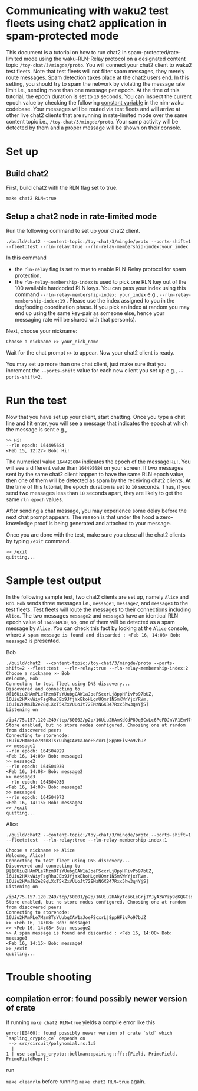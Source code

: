 # Communicating with waku2 test fleets using chat2 application in spam-protected mode

This document is a tutorial on how to run chat2 in spam-protected/rate-limited mode using the waku-RLN-Relay protocol on a designated content topic  `/toy-chat/3/mingde/proto`.
You will connect your chat2 client to waku2 test fleets.
Note that test fleets will not filter spam messages, they merely route messages.
Spam detection takes place at the chat2 users end.
In this setting, you should try to spam the network by violating the message rate limit i.e.,
sending more than one message per epoch. 
At the time of this tutorial, the epoch duration is set to `10` seconds.
You can inspect the current epoch value by checking the following [constant variable](https://github.com/status-im/nim-waku/blob/21cac6d491a6d995a7a8ba84c85fecc7817b3d8b/waku/v2/protocol/waku_rln_relay/constants.nim#L245) in the nim-waku codebase.
Your messages will be routed via test fleets and will arrive at other live chat2 clients that are running in rate-limited mode over the same content topic i.e., `/toy-chat/3/mingde/proto`.
Your samp activity will be detected by them and a proper message will be shown on their console.  

# Set up
## Build chat2
First, build chat2 with the RLN flag set to true.

```
make chat2 RLN=true
```

## Setup a chat2 node in rate-limited mode
Run the following command to set up your chat2 client. 

```
./build/chat2 --content-topic:/toy-chat/3/mingde/proto --ports-shift=1 --fleet:test --rln-relay:true --rln-relay-membership-index:your_index

```
In this command
- the `rln-relay` flag is set to true to enable RLN-Relay protocol for spam protection.
- the `rln-relay-membership-index` is used to pick one RLN key out of the 100 available hardcoded RLN keys. 
You can pass your index using this command `--rln-relay-membership-index: your_index` e.g., `--rln-relay-membership-index:19` .
Please use the index assigned to you in the dogfooding coordination phase.
If you pick an index at random you may end up using the same key-pair as someone else, hence your messaging rate will be shared with that person(s).


Next, choose your nickname:
```
Choose a nickname >> your_nick_name
```
Wait for the chat prompt `>>` to appear.
Now your chat2 client is ready.

You may set up more than one chat client,
just make sure that you increment the `--ports-shift` value for each new client you set up e.g., `--ports-shift=2`.

# Run the test
Now that you have set up your client, start chatting.
Once you type a chat line and hit enter, you will see a message that indicates the epoch at which the message is sent e.g.,
```
>> Hi!
--rln epoch: 164495684
<Feb 15, 12:27> Bob: Hi!
```
The numerical value `164495684` indicates the epoch of the message `Hi!`.
You will see a different value than `164495684` on your screen. 
If two messages sent by the same chat2 client happen to have the same RLN epoch value, then one of them will be detected as spam by the receiving chat2 clients.
At the time of this tutorial, the epoch duration is set to `10` seconds.
Thus, if you send two messages less than `10` seconds apart, they are likely to get the same `rln epoch` values.

After sending a chat message, you may experience some delay before the next chat prompt appears. 
The reason is that under the hood a zero-knowledge proof is being generated and attached to your message.

Once you are done with the test, make sure you close all the chat2 clients by typing `/exit` command.
```
>> /exit
quitting...
```

# Sample test output

In the following sample test, two chat2 clients are set up, namely `Alice` and `Bob`.
`Bob` sends three messages i.e., `message1`, `message2`, and `message3` to the test fleets. 
Test fleets will route the messages to their connections including `Alice`.
The two messages `message2` and `message3` have an identical RLN epoch value of `164504930`, so, one of them will be detected as a spam message by `Alice`. 
You can check this fact by looking at the `Alice` console, where `A spam message is found and discarded : <Feb 16, 14:08> Bob: message3` is presented. 


Bob
```
./build/chat2  --content-topic:/toy-chat/3/mingde/proto --ports-shift=2 --fleet:test  --rln-relay:true --rln-relay-membership-index:2
Choose a nickname >> Bob
Welcome, Bob!
Connecting to test fleet using DNS discovery...
Discovered and connecting to @[16Uiu2HAmPLe7Mzm8TsYUubgCAW1aJoeFScxrLj8ppHFivPo97bUZ, 16Uiu2HAkvWiyFsgRhuJEb9JfjYxEkoHLgnUQmr1N5mKWnYjxYRVm, 16Uiu2HAmJb2e28qLXxT5kZxVUUoJt72EMzNGXB47Rxx5hw3q4YjS]
Listening on
 /ip4/75.157.120.249/tcp/60002/p2p/16Uiu2HAmKdCdP89q6CwLc6PeFDJnVR1EmM7fTgtphHiacSNBnuAz
Store enabled, but no store nodes configured. Choosing one at random from discovered peers
Connecting to storenode: 16Uiu2HAmPLe7Mzm8TsYUubgCAW1aJoeFScxrLj8ppHFivPo97bUZ
>> message1
--rln epoch: 164504929
<Feb 16, 14:08> Bob: message1
>> message2
--rln epoch: 164504930
<Feb 16, 14:08> Bob: message2
>> message3
--rln epoch: 164504930
<Feb 16, 14:08> Bob: message3
>> message4
--rln epoch: 164504973
<Feb 16, 14:15> Bob: message4
>> /exit
quitting...
```


Alice
```
./build/chat2 --content-topic:/toy-chat/3/mingde/proto --ports-shift=1 --fleet:test  --rln-relay:true --rln-relay-membership-index:1

Choose a nickname >> Alice
Welcome, Alice!
Connecting to test fleet using DNS discovery...
Discovered and connecting to @[16Uiu2HAmPLe7Mzm8TsYUubgCAW1aJoeFScxrLj8ppHFivPo97bUZ, 16Uiu2HAkvWiyFsgRhuJEb9JfjYxEkoHLgnUQmr1N5mKWnYjxYRVm, 16Uiu2HAmJb2e28qLXxT5kZxVUUoJt72EMzNGXB47Rxx5hw3q4YjS]
Listening on
 /ip4/75.157.120.249/tcp/60001/p2p/16Uiu2HAkyTos6LeGrj1YJyA3WYzp9qKQGCsxbtvyoBRHSu9PCrQZ
Store enabled, but no store nodes configured. Choosing one at random from discovered peers
Connecting to storenode: 16Uiu2HAmPLe7Mzm8TsYUubgCAW1aJoeFScxrLj8ppHFivPo97bUZ
>> <Feb 16, 14:08> Bob: message1
>> <Feb 16, 14:08> Bob: message2
>> A spam message is found and discarded : <Feb 16, 14:08> Bob: message3
<Feb 16, 14:15> Bob: message4
>> /exit
quitting...
```

# Trouble shooting

## compilation error: found possibly newer version of crate


If running `make chat2 RLN=true` yields a compile error like this

```
error[E0460]: found possibly newer version of crate `std` which `sapling_crypto_ce` depends on
 --> src/circuit/polynomial.rs:1:5
  |
1 | use sapling_crypto::bellman::pairing::ff::{Field, PrimeField, PrimeFieldRepr};
```

run

`make cleanrln` before running `make chat2 RLN=true` again.
